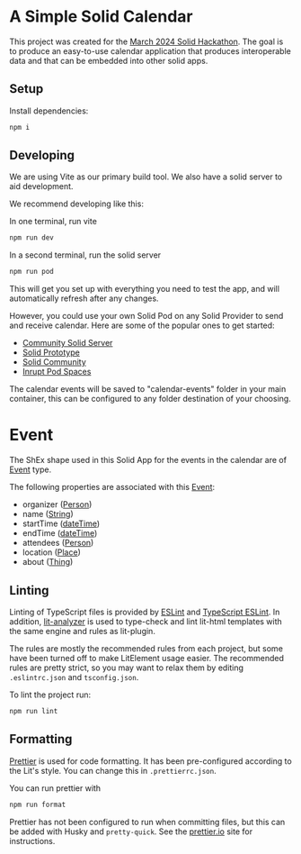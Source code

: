 # A Simple Solid Calendar

This project was created for the [March 2024 Solid Hackathon](https://solidhack.org/). The goal is to produce an easy-to-use calendar application that produces interoperable data and that can be embedded into other solid apps.


## Setup

Install dependencies:

```bash
npm i
```

## Developing

We are using Vite as our primary build tool. We also have a solid server to aid development.

We recommend developing like this:

In one terminal, run vite

```bash
npm run dev
```

In a second terminal, run the solid server

```bash
npm run pod
```

This will get you set up with everything you need to test the app, and will automatically refresh after any changes.

However, you could use your own Solid Pod on any Solid Provider to send and receive calendar. Here are some of the popular ones to get started:

- [Community Solid Server](https://solidweb.me)
- [Solid Prototype](https://solidweb.org)
- [Solid Community](https://solidcommunity.net)
- [Inrupt Pod Spaces](https://start.inrupt.com/profile)

The calendar events will be saved to "calendar-events" folder in your main container, this can be configured to any folder destination of your choosing.

# Event

The ShEx shape used in this Solid App for the events in the calendar are of [Event](https://schema.org/Event/) type.

The following properties are associated with this [Event](https://schema.org/Event/):

- organizer ([Person](https://schema.org/Person/))
- name ([String](https://www.w3.org/2001/XMLSchema#string))
- startTime ([dateTime](https://www.w3.org/2001/XMLSchema#dateTime))
- endTime ([dateTime](https://www.w3.org/2001/XMLSchema#dateTime))
- attendees ([Person](https://schema.org/Person/))
- location ([Place](https://schema.org/Place/))
- about ([Thing](https://schema.org/Thing/))

## Linting

Linting of TypeScript files is provided by [ESLint](eslint.org) and [TypeScript ESLint](https://github.com/typescript-eslint/typescript-eslint). In addition, [lit-analyzer](https://www.npmjs.com/package/lit-analyzer) is used to type-check and lint lit-html templates with the same engine and rules as lit-plugin.

The rules are mostly the recommended rules from each project, but some have been turned off to make LitElement usage easier. The recommended rules are pretty strict, so you may want to relax them by editing `.eslintrc.json` and `tsconfig.json`.

To lint the project run:

```bash
npm run lint
```

## Formatting

[Prettier](https://prettier.io/) is used for code formatting. It has been pre-configured according to the Lit's style. You can change this in `.prettierrc.json`.

You can run prettier with

```bash
npm run format
```

Prettier has not been configured to run when committing files, but this can be added with Husky and `pretty-quick`. See the [prettier.io](https://prettier.io/) site for instructions.

